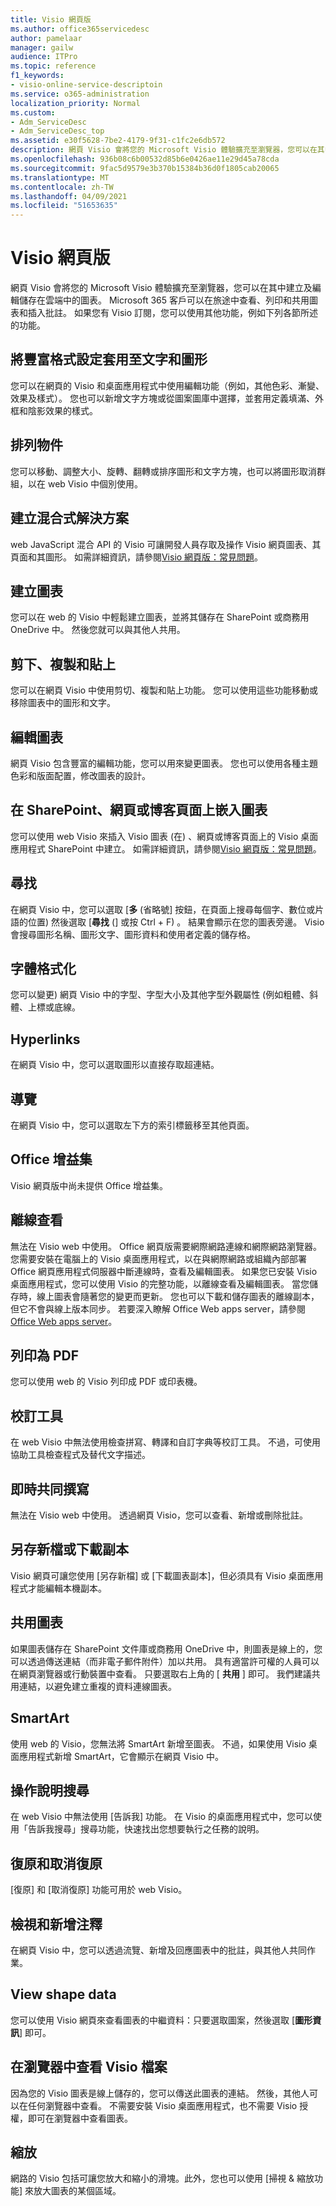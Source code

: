 ```yaml
---
title: Visio 網頁版
ms.author: office365servicedesc
author: pamelaar
manager: gailw
audience: ITPro
ms.topic: reference
f1_keywords:
- visio-online-service-descriptoin
ms.service: o365-administration
localization_priority: Normal
ms.custom:
- Adm_ServiceDesc
- Adm_ServiceDesc_top
ms.assetid: e30f5628-7be2-4179-9f31-c1fc2e6db572
description: 網頁 Visio 會將您的 Microsoft Visio 體驗擴充至瀏覽器，您可以在其中建立及編輯儲存在雲端中的圖表。 Microsoft 365 客戶可以在旅途中查看、列印和共用圖表和插入批註。
ms.openlocfilehash: 936b08c6b00532d85b6e0426ae11e29d45a78cda
ms.sourcegitcommit: 9fac5d9579e3b370b15384b36d0f1805cab20065
ms.translationtype: MT
ms.contentlocale: zh-TW
ms.lasthandoff: 04/09/2021
ms.locfileid: "51653635"
---
```

# <a name="visio-for-the-web"></a>Visio 網頁版

網頁 Visio 會將您的 Microsoft Visio 體驗擴充至瀏覽器，您可以在其中建立及編輯儲存在雲端中的圖表。 Microsoft 365 客戶可以在旅途中查看、列印和共用圖表和插入批註。 如果您有 Visio 訂閱，您可以使用其他功能，例如下列各節所述的功能。
  
## <a name="apply-rich-formatting-to-text-and-shapes"></a>將豐富格式設定套用至文字和圖形

您可以在網頁的 Visio 和桌面應用程式中使用編輯功能（例如，其他色彩、漸變、效果及樣式）。 您也可以新增文字方塊或從圖案圖庫中選擇，並套用定義填滿、外框和陰影效果的樣式。
  
## <a name="arrange-objects"></a>排列物件

您可以移動、調整大小、旋轉、翻轉或排序圖形和文字方塊，也可以將圖形取消群組，以在 web Visio 中個別使用。
  
## <a name="build-mashup-solutions"></a>建立混合式解決方案

web JavaScript 混合 API 的 Visio 可讓開發人員存取及操作 Visio 網頁圖表、其頁面和其圖形。 如需詳細資訊，請參閱[Visio 網頁版：常見問題](https://support.office.com/article/e6647040-2fca-42ec-9fa5-d16a4e39e0ee)。
  
## <a name="create-diagrams"></a>建立圖表

您可以在 web 的 Visio 中輕鬆建立圖表，並將其儲存在 SharePoint 或商務用 OneDrive 中。 然後您就可以與其他人共用。
  
## <a name="cut-copy-and-paste"></a>剪下、複製和貼上

您可以在網頁 Visio 中使用剪切、複製和貼上功能。 您可以使用這些功能移動或移除圖表中的圖形和文字。
  
## <a name="edit-diagrams"></a>編輯圖表

網頁 Visio 包含豐富的編輯功能，您可以用來變更圖表。 您也可以使用各種主題色彩和版面配置，修改圖表的設計。
  
## <a name="embed-diagram-in-a-sharepoint-web-or-blog-page"></a>在 SharePoint、網頁或博客頁面上嵌入圖表

您可以使用 web Visio 來插入 Visio 圖表 (在) 、網頁或博客頁面上的 Visio 桌面應用程式 SharePoint 中建立。 如需詳細資訊，請參閱[Visio 網頁版：常見問題](https://support.office.com/article/e6647040-2fca-42ec-9fa5-d16a4e39e0ee)。
  
## <a name="find"></a>尋找

在網頁 Visio 中，您可以選取 [**多** (省略號] 按鈕，在頁面上搜尋每個字、數位或片語的位置) 然後選取 [**尋找** (] 或按 Ctrl + F) 。 結果會顯示在您的圖表旁邊。 Visio 會搜尋圖形名稱、圖形文字、圖形資料和使用者定義的儲存格。
  
## <a name="font-formatting"></a>字體格式化

您可以變更) 網頁 Visio 中的字型、字型大小及其他字型外觀屬性 (例如粗體、斜體、上標或底線。
  
## <a name="hyperlinks"></a>Hyperlinks

在網頁 Visio 中，您可以選取圖形以直接存取超連結。
  
## <a name="navigation"></a>導覽

在網頁 Visio 中，您可以選取左下方的索引標籤移至其他頁面。
  
## <a name="office-add-ins"></a>Office 增益集

Visio 網頁版中尚未提供 Office 增益集。
  
## <a name="offline-viewing"></a>離線查看

無法在 Visio web 中使用。 Office 網頁版需要網際網路連線和網際網路瀏覽器。 您需要安裝在電腦上的 Visio 桌面應用程式，以在與網際網路或組織內部部署 Office 網頁應用程式伺服器中斷連線時，查看及編輯圖表。 如果您已安裝 Visio 桌面應用程式，您可以使用 Visio 的完整功能，以離線查看及編輯圖表。 當您儲存時，線上圖表會隨著您的變更而更新。 您也可以下載和儲存圖表的離線副本，但它不會與線上版本同步。 若要深入瞭解 Office Web apps server，請參閱[Office Web apps server](/webappsserver/how-office-web-apps-work-on-premises-with-sharepoint-2013)。
  
## <a name="print-to-pdf"></a>列印為 PDF

您可以使用 web 的 Visio 列印成 PDF 或印表機。
  
## <a name="proofing-tools"></a>校訂工具

在 web Visio 中無法使用檢查拼寫、轉譯和自訂字典等校訂工具。 不過，可使用協助工具檢查程式及替代文字描述。
  
## <a name="real-time-co-authoring"></a>即時共同撰寫

無法在 Visio web 中使用。 透過網頁 Visio，您可以查看、新增或刪除批註。
  
## <a name="save-as-or-download-a-copy"></a>另存新檔或下載副本

Visio 網頁可讓您使用 [另存新檔] 或 [下載圖表副本]，但必須具有 Visio 桌面應用程式才能編輯本機副本。
  
## <a name="share-a-diagram"></a>共用圖表

如果圖表儲存在 SharePoint 文件庫或商務用 OneDrive 中，則圖表是線上的，您可以透過傳送連結（而非電子郵件附件）加以共用。 具有適當許可權的人員可以在網頁瀏覽器或行動裝置中查看。 只要選取右上角的 [ **共用** ] 即可。 我們建議共用連結，以避免建立重複的資料連線圖表。
  
## <a name="smartart"></a>SmartArt

使用 web 的 Visio，您無法將 SmartArt 新增至圖表。 不過，如果使用 Visio 桌面應用程式新增 SmartArt，它會顯示在網頁 Visio 中。
  
## <a name="tell-me"></a>操作說明搜尋

在 web Visio 中無法使用 [告訴我] 功能。 在 Visio 的桌面應用程式中，您可以使用「告訴我搜尋」搜尋功能，快速找出您想要執行之任務的說明。
  
## <a name="undo-and-redo"></a>復原和取消復原

[復原] 和 [取消復原] 功能可用於 web Visio。
  
## <a name="view-and-add-comments"></a>檢視和新增注釋

 在網頁 Visio 中，您可以透過流覽、新增及回應圖表中的批註，與其他人共同作業。 
  
## <a name="view-shape-data"></a>View shape data

您可以使用 Visio 網頁來查看圖表的中繼資料：只要選取圖案，然後選取 [**圖形資訊**] 即可。
  
## <a name="view-visio-files-in-the-browser"></a>在瀏覽器中查看 Visio 檔案

因為您的 Visio 圖表是線上儲存的，您可以傳送此圖表的連結。 然後，其他人可以在任何瀏覽器中查看。 不需要安裝 Visio 桌面應用程式，也不需要 Visio 授權，即可在瀏覽器中查看圖表。
  
## <a name="zoom"></a>縮放

網路的 Visio 包括可讓您放大和縮小的滑塊。此外，您也可以使用 [掃視 &amp; 縮放功能] 來放大圖表的某個區域。
